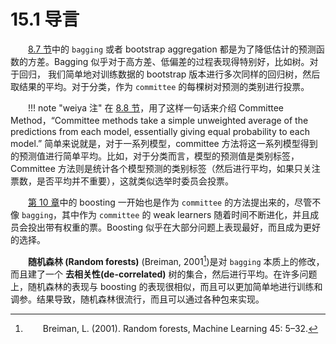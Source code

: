 # 15.1 导言

<style>p{text-indent:2em;2}</style>

[8.7 节](/08-Model-Inference-and-Averaging/8.7-Bagging/index.html)中的 `bagging` 或者 bootstrap aggregation 都是为了降低估计的预测函数的方差。Bagging 似乎对于高方差、低偏差的过程表现得特别好，比如树。对于回归， 我们简单地对训练数据的 bootstrap 版本进行多次同样的回归树，然后取结果的平均。对于分类，作为 `committee` 的每棵树对预测的类别进行投票。

!!! note "weiya 注"
    在 [8.8 节](/08-Model-Inference-and-Averaging/8.8-Model-Averaging-and-Stacking/index.html)，用了这样一句话来介绍 Committee Method，“Committee methods take a simple unweighted average of the predictions from each model, essentially giving equal probability to each model.” 简单来说就是，对于一系列模型，committee 方法将这一系列模型得到的预测值进行简单平均。比如，对于分类而言，模型的预测值是类别标签，Committee 方法则是统计各个模型预测的类别标签（然后进行平均，如果只关注票数，是否平均并不重要），这就类似选举时委员会投票。

[第 10 章](/10-Boosting-and-Additive-Trees/10.1-Boosting-Methods/index.html)中的 boosting 一开始也是作为 `committee` 的方法提出来的，尽管不像 `bagging`，其中作为 `committee` 的 weak learners 随着时间不断进化，并且成员会投出带有权重的票。Boosting 似乎在大部分问题上表现最好，而且成为更好的选择。

**随机森林 (Random forests)** (Breiman, 2001[^1])是对 `bagging` 本质上的修改，而且建了一个 **去相关性(de-correlated)** 树的集合，然后进行平均。在许多问题上，随机森林的表现与 boosting 的表现很相似，而且可以更加简单地进行训练和调参。结果导致，随机森林很流行，而且可以通过各种包来实现。

[^1]: Breiman, L. (2001). Random forests, Machine Learning 45: 5–32.
